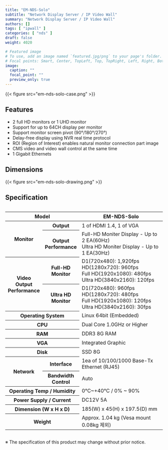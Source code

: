 ```yaml
---
title: "EM-NDS-Solo"
subtitle: "Network Display Server / IP Video Wall"
summary: "Network Display Server / IP Video Wall"
authors: []
tags: [ "ipwall" ]
categories: [ "nds" ]
draft: false
weight: 4020

# Featured image
# To use, add an image named `featured.jpg/png` to your page's folder.
# Focal points: Smart, Center, TopLeft, Top, TopRight, Left, Right, BottomLeft, Bottom, BottomRight.
image:
  caption: ""
  focal_point: ""
  preview_only: true
---
```


<div class="container">
<div class="row justify-content-center">
<div class="col-sm-6">

{{< figure src="em-nds-solo-case.png" >}}

</div>
</div>
</div>

## Features

- 2 full HD monitors or 1 UHD monitor
- Support for up to 64CH display per monitor
- Support monitor screen pivot (90°/180°/270°)
- Delay-free display using NVR real time protocol
- ROI (Region of Interest) enables natural monitor connection part image
- CMS video and video wall control at the same time
- 1 Gigabit Ethernets 

## Dimensions

{{< figure src="em-nds-solo-drawing.png" >}}

## Specification

<div style="overflow-x: auto">
<table class="spec">
<thead>
<tr>
<th colspan="2">Model</th>
<th>EM-NDS-Solo</th>
</tr>
</thead>
<tbody>
<tr>
<th rowspan="2">Monitor</th>
<th>Output</th>
<td>1 of HDMI 1.4, 1 of VGA</td>
</tr>
<tr>
<th>Output<br>Performance</th>
<td>Full-HD Moniter Display - Up to 2 EA(60Hz)<br>Ultra HD Moniter Display - Up to 1 EA(30Hz)</td>
</tr>
<tr>
<th rowspan="2">Video Output<br>Performance</th>
<th>Full-HD<br>Monitor</th>
<td>D1(720x480): 1,920fps<br>
    HD(1280x720): 960fps<br>
    Full HD(1920x1080): 480fps<br>
    Ultra HD(3840x2160): 120fps</td>
</tr>
<tr>
<th>Ultra HD<br>Monitor</th>
<td>D1(720x480): 960fps<br>
    HD(1280x720): 480fps<br>
    Full HD(1920x1080): 120fps<br>
    Ultra HD(3840x2160): 30fps</td>
</tr>
<tr>
<th colspan="2">Operating System</th>
<td>Linux 64bit (Embedded)</td>
</tr>
<tr>
<th colspan="2">CPU</th>
<td>Dual Core 1.0GHz or Higher</td>
</tr>
<tr>
<th colspan="2">RAM</th>
<td>DDR3 8G RAM</td>
</tr>
<tr>
<th colspan="2">VGA</th>
<td>Integrated Graphic</td>
</tr>
<tr>
<th colspan="2">Disk</th>
<td>SSD 8G</td>
</tr>
<tr>
<th rowspan="2">Network</th>
<th>Interface</th>
<td>1ea of 10/100/1000 Base-Tx Ethernet (RJ45)</td>
</tr>
<tr>
<th>Bandwidth<br>Control</th>
<td>Auto</td>
</tr>
<tr>
<th colspan="2">Operating Temp / Humidity</th>
<td>0℃~+40℃ / 0% ~ 90%</td>
</tr>
<tr>
<th colspan="2">Power Supply / Current</th>
<td>DC12V 5A</td>
</tr>
<tr>
<th colspan="2">Dimension (W x H x D)</th>
<td>185(W) x 45(H) x 197.5(D) mm</td>
</tr>
<tr>
<th colspan="2">Weight</th>
<td>Approx. 1.04 kg (Vesa mount 0.08kg 제외)</td>
</tr>
</tbody>
</table>
</div>

※ The specification of this product may change without prior notice.
